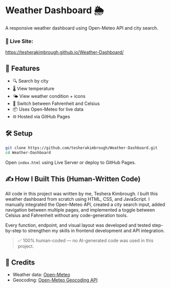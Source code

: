 # Weather Dashboard 🌦️

A responsive weather dashboard using Open-Meteo API and city search.

### 🔗 Live Site:
https://tesherakimbrough.github.io/Weather-Dashboard/

## 🚀 Features
- 🔍 Search by city
- 🌡️ View temperature
- 🌤️ View weather condition + icons
- 🔁 Switch between Fahrenheit and Celsius
- 📦 Uses Open-Meteo for live data
- 🌐 Hosted via GitHub Pages

## 🛠️ Setup

```bash
git clone https://github.com/tesherakimbrough/Weather-Dashboard.git
cd Weather-Dashboard
```

Open `index.html` using Live Server or deploy to GitHub Pages.

## ✍️ How I Built This (Human-Written Code)

All code in this project was written by me, Teshera Kimbrough. I built this weather dashboard from scratch using HTML, CSS, and JavaScript. I manually integrated the Open-Meteo API, created a city search input, added navigation between multiple pages, and implemented a toggle between Celsius and Fahrenheit without any code-generation tools.

Every function, endpoint, and visual layout was developed and tested step-by-step to strengthen my skills in frontend development and API integration.

> ✅ 100% human-coded — no AI-generated code was used in this project.

## 🙌 Credits
- Weather data: [Open-Meteo](https://open-meteo.com)
- Geocoding: [Open-Meteo Geocoding API](https://open-meteo.com/en/docs/geocoding-api)
